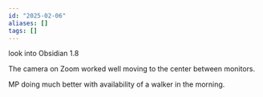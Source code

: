 ```yaml
---
id: "2025-02-06"
aliases: []
tags: []
---
```


look into Obsidian 1.8

The camera on Zoom worked well moving to the center between monitors. 

MP doing much better with availability of a walker in the morning.

